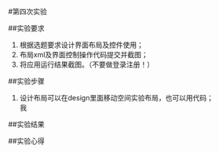 #第四次实验

##实验要求
1. 根据选题要求设计界面布局及控件使用；  
2. 布局xml及界面控制操作代码提交并截图；  
3. 将应用运行结果截图。（不要做登录注册！）

##实验步骤
1. 设计布局可以在design里面移动空间实验布局，也可以用代码；  
   我

##实验结果

##实验心得